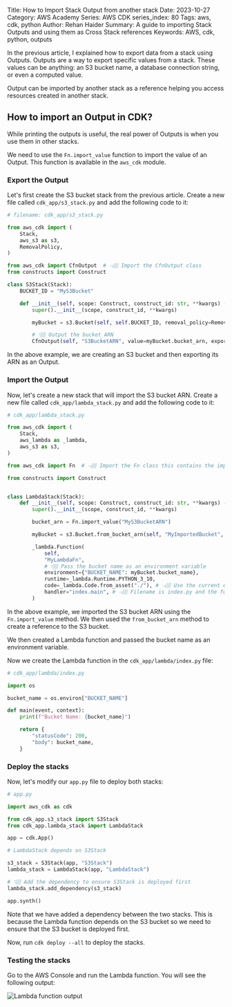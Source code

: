 Title: How to Import Stack Output from another stack
Date: 2023-10-27
Category: AWS Academy
Series: AWS CDK
series_index: 80
Tags: aws, cdk, python
Author: Rehan Haider
Summary: A guide to importing Stack Outputs and using them as Cross Stack references
Keywords: AWS, cdk, python, outputs


In the previous article, I explained how to export data from a stack using Outputs. Outputs are a way to export specific values from a stack. These values can be anything: an S3 bucket name, a database connection string, or even a computed value. 

Output can be imported by another stack as a reference helping you access resources created in another stack.

## How to import an Output in CDK?

While printing the outputs is useful, the real power of Outputs is when you use them in other stacks. 

We need to use the `Fn.import_value` function to import the value of an Output. This function is available in the `aws_cdk` module.


### Export the Output
Let's first create the S3 bucket stack from the previous article. Create a new file called `cdk_app/s3_stack.py` and add the following code to it:

```python
# filename: cdk_app/s3_stack.py

from aws_cdk import (
    Stack,
    aws_s3 as s3,
    RemovalPolicy,
)

from aws_cdk import CfnOutput  # 👈🏽 Import the CfnOutput class
from constructs import Construct

class S3Stack(Stack):
    BUCKET_ID = "MyS3Bucket"

    def __init__(self, scope: Construct, construct_id: str, **kwargs) -> None:
        super().__init__(scope, construct_id, **kwargs)

        myBucket = s3.Bucket(self, self.BUCKET_ID, removal_policy=RemovalPolicy.DESTROY)

        # 👇🏽 Output the bucket ARN
        CfnOutput(self, "S3BucketARN", value=myBucket.bucket_arn, export_name="MyS3BucketARN")
```

In the above example, we are creating an S3 bucket and then exporting its ARN as an Output.


### Import the Output

Now, let's create a new stack that will import the S3 bucket ARN. Create a new file called `cdk_app/lambda_stack.py` and add the following code to it:

```python
# cdk_app/lambda_stack.py

from aws_cdk import (
    Stack,
    aws_lambda as _lambda,
    aws_s3 as s3,
)

from aws_cdk import Fn  # 👈🏽 Import the Fn class this contains the import_value method

from constructs import Construct


class LambdaStack(Stack):
    def __init__(self, scope: Construct, construct_id: str, **kwargs) -> None:
        super().__init__(scope, construct_id, **kwargs)

        bucket_arn = Fn.import_value("MyS3BucketARN")

        myBucket = s3.Bucket.from_bucket_arn(self, "MyImportedBucket", bucket_arn)

        _lambda.Function(
            self,
            "MyLambdaFn",
            # 👇🏽 Pass the bucket name as an environment variable
            environment={"BUCKET_NAME": myBucket.bucket_name}, 
            runtime=_lambda.Runtime.PYTHON_3_10,
            code=_lambda.Code.from_asset("./"), # 👈🏽 Use the current directory as the source
            handler="index.main", # 👈🏽 Filename is index.py and the function is called main
        )
```

In the above example, we imported the S3 bucket ARN using the `Fn.import_value` method. We then used the `from_bucket_arn` method to create a reference to the S3 bucket.

We then created a Lambda function and passed the bucket name as an environment variable.

Now we create the Lambda function in the `cdk_app/lambda/index.py` file:

```python
# cdk_app/lambda/index.py

import os

bucket_name = os.environ["BUCKET_NAME"]

def main(event, context):
    print(f"Bucket Name: {bucket_name}")

    return {
        "statusCode": 200,
        "body": bucket_name,
    }
```


### Deploy the stacks

Now, let's modify our `app.py` file to deploy both stacks:

```python
# app.py

import aws_cdk as cdk

from cdk_app.s3_stack import S3Stack
from cdk_app.lambda_stack import LambdaStack

app = cdk.App()

# LambdaStack depends on S3Stack

s3_stack = S3Stack(app, "S3Stack")
lambda_stack = LambdaStack(app, "LambdaStack")

# 👇🏽 Add the dependency to ensure S3Stack is deployed first
lambda_stack.add_dependency(s3_stack)

app.synth()
```

Note that we have added a dependency between the two stacks. This is because the Lambda function depends on the S3 bucket so we need to ensure that the S3 bucket is deployed first.

Now, run `cdk deploy --all` to deploy the stacks.


### Testing the stacks
Go to the AWS Console and run the Lambda function. You will see the following output:

![Lambda function output]({static}/images/aws-academy/50007000-01-lambda-read-output.png)
